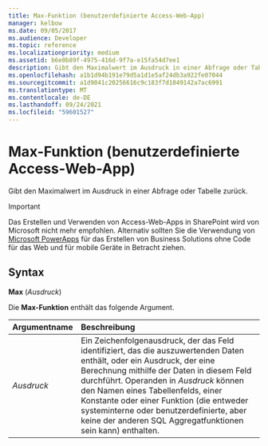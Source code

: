 ```yaml
---
title: Max-Funktion (benutzerdefinierte Access-Web-App)
manager: kelbow
ms.date: 09/05/2017
ms.audience: Developer
ms.topic: reference
ms.localizationpriority: medium
ms.assetid: b6e0b89f-4975-416d-9f7a-e15fa54d7ee1
description: Gibt den Maximalwert im Ausdruck in einer Abfrage oder Tabelle zurück.
ms.openlocfilehash: a1b1d94b191e79d5a1d1e5af24db3a922fe07044
ms.sourcegitcommit: a1d9041c20256616c9c183f7d1049142a7ac6991
ms.translationtype: MT
ms.contentlocale: de-DE
ms.lasthandoff: 09/24/2021
ms.locfileid: "59601527"
---
```

# <a name="max-function-access-custom-web-app"></a>Max-Funktion (benutzerdefinierte Access-Web-App)

Gibt den Maximalwert im Ausdruck in einer Abfrage oder Tabelle zurück.
  
> [!IMPORTANT]
> Das Erstellen und Verwenden von Access-Web-Apps in SharePoint wird von Microsoft nicht mehr empfohlen. Alternativ sollten Sie die Verwendung von [Microsoft PowerApps](https://powerapps.microsoft.com/en-us/) für das Erstellen von Business Solutions ohne Code für das Web und für mobile Geräte in Betracht ziehen. 
  
## <a name="syntax"></a>Syntax

 **Max** (*Ausdruck*) 
  
Die **Max-Funktion** enthält das folgende Argument. 
  
|**Argumentname**|**Beschreibung**|
|:-----|:-----|
| *Ausdruck*  <br/> |Ein Zeichenfolgenausdruck, der das Feld identifiziert, das die auszuwertenden Daten enthält, oder ein Ausdruck, der eine Berechnung mithilfe der Daten in diesem Feld durchführt. Operanden in *Ausdruck* können den Namen eines Tabellenfelds, einer Konstante oder einer Funktion (die entweder systeminterne oder benutzerdefinierte, aber keine der anderen SQL Aggregatfunktionen sein kann) enthalten.  <br/> |
   

